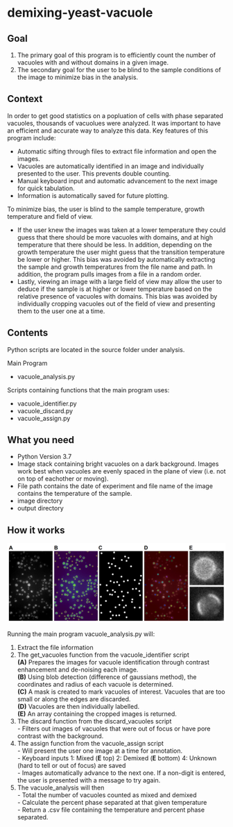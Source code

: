 # demixing-yeast-vacuole

## Goal

1. The primary goal of this program is to efficiently count the number of vacuoles with and without domains in a given image.
2. The secondary goal for the user to be blind to the sample conditions of the image to minimize bias in the analysis. 

## Context

In order to get good statistics on a popluation of cells with phase separated vacuoles, thousands of vacuolues were analyzed. It was important to have an efficient and accurate way to analyze this data. Key features of this program include: 
- Automatic sifting through files to extract file information and open the images.
- Vacuoles are automatically identified in an image and individually presented to the user. This prevents double counting.
- Manual keyboard input and automatic advancement to the next image for quick tabulation.
- Information is automatically saved for future plotting.

To minimize bias, the user is blind to the sample temperature, growth temperature and field of view. 
- If the user knew the images was taken at a lower temperature they could guess that there should be more vacuoles with domains, and at high temperature that there should be less. In addition, depending on the growth temperature the user might guess that the transition temperature be lower or higher. This bias was avoided by automatically extracting the sample and growth temperatures from the file name and path. In addition, the program pulls images from a file in a random order. 
- Lastly, viewing an image with a large field of view may allow the user to deduce if the sample is at higher or lower temperature based on the relative presence of vacuoles with domains. This bias was avoided by individually cropping vacuoles out of the field of view and presenting them to the user one at a time. 

## Contents

Python scripts are located in the source folder under analysis. 

Main Program
- vacuole_analysis.py

Scripts containing functions that the main program uses:
- vacuole_identifier.py
- vacuole_discard.py
- vacuole_assign.py

## What you need
- Python Version 3.7 
- Image stack containing bright vacuoles on a dark background. Images work best when vacuoles are evenly spaced in the plane of view (i.e. not on top of eachother or moving).
- File path contains the date of experiment and file name of the image contains the temperature of the sample. 
- image directory
- output directory

## How it works

![](src/images/workflow.png)

Running the main program vacuole_analysis.py will:
1. Extract the file information
2. The get_vacuoles function from the vacuole_identifier script\
        **(A)** Prepares the images for vacuole identification through contrast enhancement and de-noising each image.\
        **(B)** Using blob detection (difference of gaussians method), the coordinates and radius of each vacuole is determined.\
        **(C)** A mask is created to mark vacuoles of interest. Vacuoles that are too small or along the edges are discarded.\
        **(D)** Vacuoles are then individually labelled.\
        **(E)** An array containing the cropped images is returned.
3. The discard function from the discard_vacuoles script\
        - Filters out images of vacuoles that were out of focus or have pore contrast with the background.
4. The assign function from the vacuole_assign script\
        - Will present the user one image at a time for annotation.\
        - Keyboard inputs 1: Mixed (**E** top) 2: Demixed (**E** bottom) 4: Unknown (hard to tell or out of focus) are saved\
        - Images automatically advance to the next one. If a non-digit is entered, the user is presented with a message to try again.
5. The vacuole_analysis will then\
        - Total the number of vacuoles counted as mixed and demixed\
        - Calculate the percent phase separated at that given temperature\
        - Return a .csv file containing the temperature and percent phase separated.

